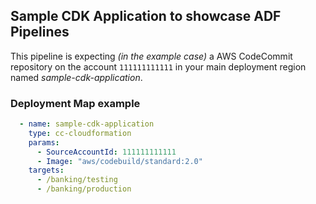 ## Sample CDK Application to showcase ADF Pipelines

This pipeline is expecting *(in the example case)* a AWS CodeCommit repository on the account `111111111111` in your main deployment region named *sample-cdk-application*.

### Deployment Map example

```yaml
  - name: sample-cdk-application
    type: cc-cloudformation
    params:
      - SourceAccountId: 111111111111
      - Image: "aws/codebuild/standard:2.0"
    targets:
      - /banking/testing
      - /banking/production
```

